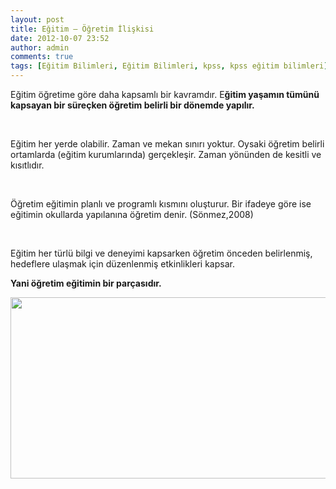 ```yaml
---
layout: post
title: Eğitim – Öğretim İlişkisi
date: 2012-10-07 23:52
author: admin
comments: true
tags: [Eğitim Bilimleri, Eğitim Bilimleri, kpss, kpss eğitim bilimleri]
---
```

Eğitim öğretime göre daha kapsamlı bir kavramdır. E<strong>ğitim yaşamın tümünü kapsayan bir süreçken öğretim belirli bir dönemde yapılır.</strong>

&nbsp;

Eğitim her yerde olabilir. Zaman ve mekan sınırı yoktur. Oysaki öğretim belirli ortamlarda (eğitim kurumlarında) gerçekleşir. Zaman yönünden de kesitli ve kısıtlıdır.

&nbsp;

Öğretim eğitimin planlı ve programlı kısmını oluşturur. Bir ifadeye göre ise eğitimin okullarda yapılanına öğretim denir. (Sönmez,2008)

&nbsp;

Eğitim her türlü bilgi ve deneyimi kapsarken öğretim önceden belirlenmiş, hedeflere ulaşmak için düzenlenmiş etkinlikleri kapsar.

<strong>Yani öğretim eğitimin bir parçasıdır.</strong>

<a href="http://egitimvaktim.com/dosyalar/2012/10/egitim-ogretim-iliskisi.png"><img class="alignnone size-full wp-image-7760" title="egitim-ogretim-iliskisi" src="http://egitimvaktim.com/dosyalar/2012/10/egitim-ogretim-iliskisi.png" alt="" width="588" height="290" /></a>
